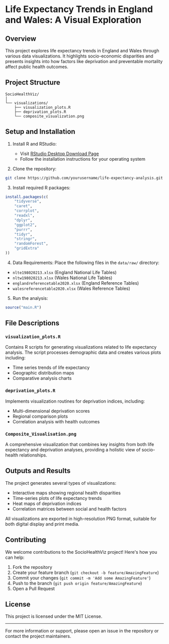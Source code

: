 # Life Expectancy Trends in England and Wales: A Visual Exploration

## Overview
This project explores life expectancy trends in England and Wales through various data visualizations. It highlights socio-economic disparities and presents insights into how factors like deprivation and preventable mortality affect public health outcomes.

## Project Structure
```
SocioHealthViz/
│
└── visualizations/
    ├── visualization_plots.R
    ├── deprivation_plots.R
    └── composite_visualization.png
```

## Setup and Installation

1. Install R and RStudio:
   * Visit [RStudio Desktop Download Page](https://posit.co/download/rstudio-desktop/)
   * Follow the installation instructions for your operating system

2. Clone the repository:
```bash
git clone https://github.com/yourusername/life-expectancy-analysis.git
```

3. Install required R packages:
```R
install.packages(c(
    "tidyverse",
    "caret",
    "corrplot",
    "readxl",
    "dplyr",
    "ggplot2",
    "purrr",
    "tidyr",
    "stringr",
    "randomForest",
    "gridExtra"
))
```

4. Data Requirements:
Place the following files in the `data/raw/` directory:
- `nlte198020213.xlsx` (England National Life Tables)
- `nltw198020213.xlsx` (Wales National Life Tables)
- `englandreferencetable2020.xlsx` (England Reference Tables)
- `walesreferencetable2020.xlsx` (Wales Reference Tables)

5. Run the analysis:
```R
source("main.R")
```

## File Descriptions

### `visualization_plots.R`
Contains R scripts for generating visualizations related to life expectancy analysis. The script processes demographic data and creates various plots including:
- Time series trends of life expectancy
- Geographic distribution maps
- Comparative analysis charts

### `deprivation_plots.R`
Implements visualization routines for deprivation indices, including:
- Multi-dimensional deprivation scores
- Regional comparison plots
- Correlation analysis with health outcomes

### `Composite_Visualisation.png`
A comprehensive visualization that combines key insights from both life expectancy and deprivation analyses, providing a holistic view of socio-health relationships.

## Outputs and Results
The project generates several types of visualizations:
- Interactive maps showing regional health disparities
- Time-series plots of life expectancy trends
- Heat maps of deprivation indices
- Correlation matrices between social and health factors

All visualizations are exported in high-resolution PNG format, suitable for both digital display and print media.

## Contributing
We welcome contributions to the SocioHealthViz project! Here's how you can help:

1. Fork the repository
2. Create your feature branch (`git checkout -b feature/AmazingFeature`)
3. Commit your changes (`git commit -m 'Add some AmazingFeature'`)
4. Push to the branch (`git push origin feature/AmazingFeature`)
5. Open a Pull Request

## License

This project is licensed under the MIT License.

---
For more information or support, please open an issue in the repository or contact the project maintainers.
